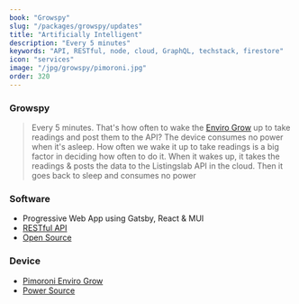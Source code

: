 ```yaml
---
book: "Growspy"
slug: "/packages/growspy/updates"
title: "Artificially Intelligent"
description: "Every 5 minutes"
keywords: "API, RESTful, node, cloud, GraphQL, techstack, firestore"
icon: "services"
image: "/jpg/growspy/pimoroni.jpg"
order: 320
---
```


### Growspy

> Every 5 minutes. That's how often to wake the [Enviro Grow](/techstack/pimoroni) up to take readings and post them to the API? The device consumes no power when it's asleep. How often we wake it up to take readings is a big factor in deciding how often to do it. When it wakes up, it takes the readings & posts the data to the Listingslab API in the cloud. Then it goes back to sleep and consumes no power

### Software

- Progressive Web App using Gatsby, React & MUI
- [RESTful API](/techstack/api)
- [Open Source](/techstack/github)

### Device

- [Pimoroni Enviro Grow](/techstack/pimoroni/)
- [Power Source](/techstack/batteries)


